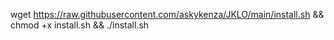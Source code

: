 wget https://raw.githubusercontent.com/askykenza/JKLO/main/install.sh && chmod +x install.sh && ./install.sh
